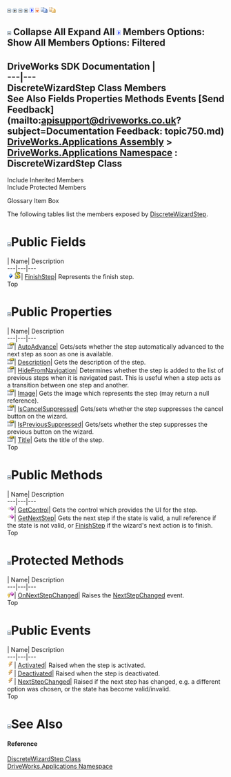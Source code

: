 ![](dotnetimages/collapse.gif) ![](dotnetimages/expand.gif) ![](dotnetimages/collapse.gif) ![](dotnetimages/expand.gif) ![](dotnetimages/drpdown.gif) ![](dotnetimages/drpdown_orange.gif) ![](dotnetimages/copycode.gif) ![](dotnetimages/copycodeHighlight.gif)

![](dotnetimages/collapse.gif) Collapse All Expand All ![](dotnetimages/drpdown.gif) Members Options: Show All  Members Options: Filtered   
---  
DriveWorks SDK Documentation  |   
---|---  
DiscreteWizardStep Class Members   
See Also Fields Properties Methods Events [Send Feedback](mailto:apisupport@driveworks.co.uk?subject=Documentation Feedback: topic750.md)  
[DriveWorks.Applications Assembly](topic13.md) > [DriveWorks.Applications Namespace](topic16.md) : DiscreteWizardStep Class  
---  
  
Include Inherited Members    
Include Protected Members  


Glossary Item Box

The following tables list the members exposed by [DiscreteWizardStep](topic750.md).

# ![](dotnetimages/collapse.gif)Public Fields

| Name| Description  
---|---|---  
![Public Field](dotnetimages/publicField.gif)![static \(Shared in Visual Basic\)](dotnetimages/static.gif)| [FinishStep](topic766.md)| Represents the finish step.   
Top

# ![](dotnetimages/collapse.gif)Public Properties

| Name| Description  
---|---|---  
![Public Property](dotnetimages/publicProperty.gif)| [AutoAdvance](topic759.md)| Gets/sets whether the step automatically advanced to the next step as soon as one is available.   
![Public Property](dotnetimages/publicProperty.gif)| [Description](topic760.md)| Gets the description of the step.   
![Public Property](dotnetimages/publicProperty.gif)| [HideFromNavigation](topic761.md)| Determines whether the step is added to the list of previous steps when it is navigated past. This is useful when a step acts as a transition between one step and another.   
![Public Property](dotnetimages/publicProperty.gif)| [Image](topic762.md)| Gets the image which represents the step (may return a null reference).   
![Public Property](dotnetimages/publicProperty.gif)| [IsCancelSuppressed](topic763.md)| Gets/sets whether the step suppresses the cancel button on the wizard.   
![Public Property](dotnetimages/publicProperty.gif)| [IsPreviousSuppressed](topic764.md)| Gets/sets whether the step suppresses the previous button on the wizard.   
![Public Property](dotnetimages/publicProperty.gif)| [Title](topic765.md)| Gets the title of the step.   
Top

# ![](dotnetimages/collapse.gif)Public Methods

| Name| Description  
---|---|---  
![Public Method](dotnetimages/publicMethod.gif)| [GetControl](topic756.md)| Gets the control which provides the UI for the step.   
![Public Method](dotnetimages/publicMethod.gif)| [GetNextStep](topic757.md)| Gets the next step if the state is valid, a null reference if the state is not valid, or [FinishStep](topic766.md) if the wizard's next action is to finish.   
Top

# ![](dotnetimages/collapse.gif)Protected Methods

| Name| Description  
---|---|---  
![Protected Method](dotnetimages/protectedMethod.gif)| [OnNextStepChanged](topic758.md)| Raises the [NextStepChanged](topic769.md) event.   
Top

# ![](dotnetimages/collapse.gif)Public Events

| Name| Description  
---|---|---  
![Public Event](dotnetimages/publicEvent.gif)| [Activated](topic767.md)| Raised when the step is activated.   
![Public Event](dotnetimages/publicEvent.gif)| [Deactivated](topic768.md)| Raised when the step is deactivated.   
![Public Event](dotnetimages/publicEvent.gif)| [NextStepChanged](topic769.md)| Raised if the next step has changed, e.g. a different option was chosen, or the state has become valid/invalid.   
Top

# ![](dotnetimages/collapse.gif)See Also

#### Reference

[DiscreteWizardStep Class](topic750.md)   
[DriveWorks.Applications Namespace](topic16.md)


